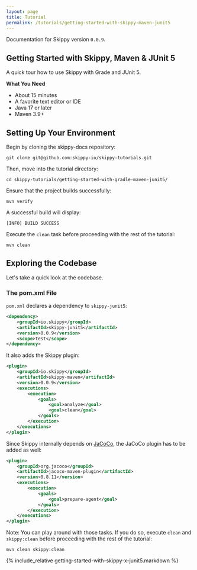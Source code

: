 ```yaml
---
layout: page
title: Tutorial
permalink: /tutorials/getting-started-with-skippy-maven-junit5
---
```


Documentation for Skippy version `0.0.9`.

## Getting Started with Skippy, Maven & JUnit 5

A quick tour how to use Skippy with Grade and JUnit 5.

__What You Need__
- About 15 minutes
- A favorite text editor or IDE
- Java 17 or later
- Maven 3.9+


## Setting Up Your Environment

Begin by cloning the skippy-docs repository:
```
git clone git@github.com:skippy-io/skippy-tutorials.git
```

Then, move into the tutorial directory:
```
cd skippy-tutorials/getting-started-with-gradle-maven-junit5/
```

Ensure that the project builds successfully:
```````
mvn verify
```````

A successful build will display:
```
[INFO] BUILD SUCCESS
```

Execute the `clean` task before proceeding with the rest of the tutorial:

```
mvn clean
```

## Exploring the Codebase

Let's take a quick look at the codebase.

### The pom.xml File

`pom.xml` declares a dependency to `skippy-junit5`:

```xml
<dependency>
    <groupId>io.skippy</groupId>
    <artifactId>skippy-junit5</artifactId>
    <version>0.0.9</version>
    <scope>test</scope>
</dependency>
```

It also adds the Skippy plugin:
```xml
<plugin>
    <groupId>io.skippy</groupId>
    <artifactId>skippy-maven</artifactId>
    <version>0.0.9</version>
    <executions>
        <execution>
            <goals>
                <goal>analyze</goal>
                <goal>clean</goal>
            </goals>
        </execution>
    </executions>
</plugin>
```

Since Skippy internally depends on [JaCoCo](https://www.jacoco.org/), the JaCoCo plugin has to be added as well:
```xml
<plugin>
    <groupId>org.jacoco</groupId>
    <artifactId>jacoco-maven-plugin</artifactId>
    <version>0.8.11</version>
    <executions>
        <execution>
            <goals>
                <goal>prepare-agent</goal>
            </goals>
        </execution>
    </executions>
</plugin>
```

Note: You can play around with those tasks. If you do so, execute `clean` and `skippy:clean` before proceeding with the
rest of the tutorial:
```
mvn clean skippy:clean
```
{% include_relative getting-started-with-skippy-x-junit5.markdown %}